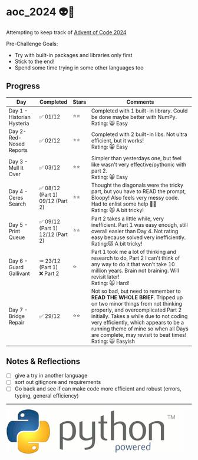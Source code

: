 # aoc_2024 👽🐍

Attempting to keep track of [Advent of Code 2024](https://adventofcode.com/)


Pre-Challenge Goals:
- Try with built-in packages and libraries only first
- Stick to the end!
- Spend some time trying in some other languages too

## Progress

| Day | Completed | Stars | Comments |
|-----|-----------|-------|----------|
|Day 1 - Historian Hysteria | ✅ 01/12 | ⭐⭐ |Completed with 1 built-in library. Could be done maybe better with NumPy.<br>Rating: 😸 Easy|
|Day 2- Red-Nosed Reports | ✅ 02/12 | ⭐⭐ | Completed with 2 built-in libs. Not ultra efficient, but it works!<br>Rating: 😸 Easy|
|Day 3 - Mull It Over | ✅ 03/12 | ⭐⭐ | Simpler than yesterdays one, but feel like wasn't very effective/pythonic with part 2.<br>Rating: 😸 Easy|
|Day 4 - Ceres Search | ✅ 08/12 (Part 1)<br>09/12 (Part 2) | ⭐⭐ | Thought the diagonals were the tricky part, but you have to READ the prompt, Bloopy! Also feels very messy code. Had to enlist some help 💞👯<br>Rating: 😾 A bit tricky!|
|Day 5 - Print Queue | ✅ 09/12 (Part 1)<br>12/12 (Part 2) | ⭐⭐ | Part 2 takes a little while, very inefficient. Part 1 was easy enough, still overall easier than Day 4. Not rating easy because solved very inefficiently.<br>Rating:😾 A bit tricky!| 
|Day 6 - Guard Gallivant | ♒ 23/12 (Part 1)<br>❌ Part 2 | ⭐ | Part 1 took me a lot of thinking and research to do, Part 2 I can't think of any way to do it that won't take 10 million years. Brain not braining. Will revisit later!<br>Rating: 🙀 Hard! |
|Day 7 - Bridge Repair | ✅ 29/12 | ⭐⭐ | Not so bad, but need to remember to <b>READ THE WHOLE BRIEF</b>. Tripped up on two minor things from not thinking properly, and overcomplicated Part 2 initially. Takes a while due to not coding very efficiently, which appears to be a running theme of mine so when all Days are complete, may revisit to beat times!<br>Rating: 😺 Easyish|


## Notes & Reflections
- [ ] give a try in another language
- [ ] sort out gitignore and requirements
- [ ] Go back and see if can make code more efficient and robust (errors, typing, general efficiency)

----

![](spinny_py_powered.gif)
